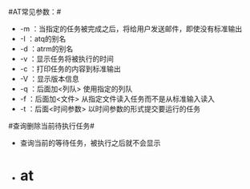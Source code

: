 
#AT常见参数：#
* -m ：当指定的任务被完成之后，将给用户发送邮件，即使没有标准输出
* -I ：atq的别名
* -d ：atrm的别名
* -v ：显示任务将被执行的时间
* -c ：打印任务的内容到标准输出
* -V ：显示版本信息
* -q ：后面加<列队> 使用指定的列队
* -f ：后面加<文件> 从指定文件读入任务而不是从标准输入读入
* -t ：后面<时间参数> 以时间参数的形式提交要运行的任务

#查询删除当前待执行任务#
* 查询当前的等待任务，被执行之后就不会显示
* # at

